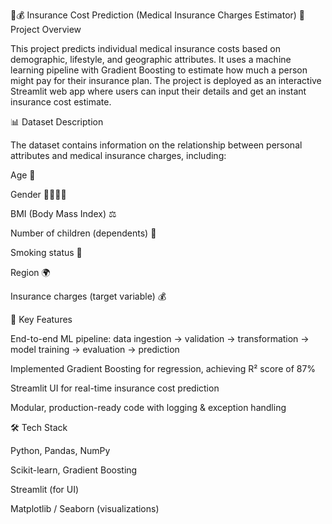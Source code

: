 🏥💰 Insurance Cost Prediction (Medical Insurance Charges Estimator)
📌 Project Overview

This project predicts individual medical insurance costs based on demographic, lifestyle, and geographic attributes. It uses a machine learning pipeline with Gradient Boosting to estimate how much a person might pay for their insurance plan. The project is deployed as an interactive Streamlit web app where users can input their details and get an instant insurance cost estimate.

📊 Dataset Description

The dataset contains information on the relationship between personal attributes and medical insurance charges, including:

Age 🧑

Gender 👩‍🦰👨‍🦱

BMI (Body Mass Index) ⚖️

Number of children (dependents) 👶

Smoking status 🚬

Region 🌍

Insurance charges (target variable) 💰

🚀 Key Features

End-to-end ML pipeline: data ingestion → validation → transformation → model training → evaluation → prediction

Implemented Gradient Boosting for regression, achieving R² score of 87%

Streamlit UI for real-time insurance cost prediction

Modular, production-ready code with logging & exception handling

🛠️ Tech Stack

Python, Pandas, NumPy

Scikit-learn, Gradient Boosting

Streamlit (for UI)

Matplotlib / Seaborn (visualizations)

